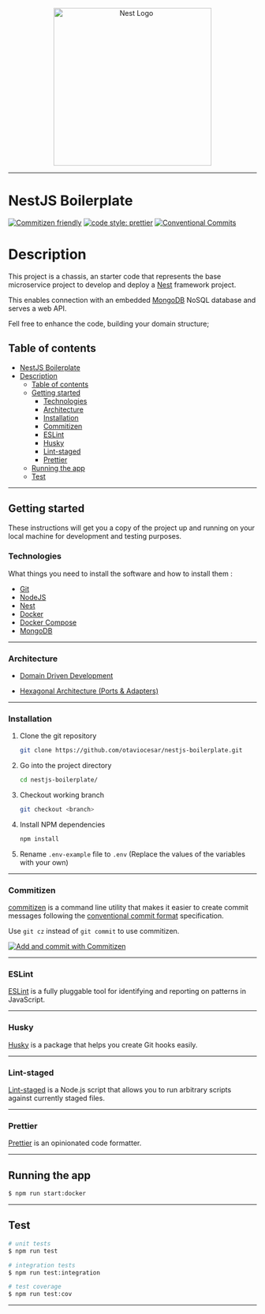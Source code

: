 <p align="center">
<p align="center">
  <a href="http://nestjs.com/" target="blank"><img src="https://nestjs.com/img/logo_text.svg" width="320" alt="Nest Logo" /></a>
</p>
</p>

---

# NestJS Boilerplate

[![Commitizen friendly](https://img.shields.io/badge/commitizen-friendly-brightgreen.svg)](http://commitizen.github.io/cz-cli/)
[![code style: prettier](https://img.shields.io/badge/code_style-prettier-ff69b4.svg)](https://github.com/prettier/prettier)
[![Conventional Commits](https://img.shields.io/badge/Conventional%20Commits-1.0.0-yellow.svg)](https://conventionalcommits.org)

# Description

This project is a chassis, an starter code that represents the base microservice project to develop and deploy a 
[Nest](https://github.com/nestjs/nest) framework project.

This enables connection with an embedded [MongoDB](https://www.mongodb.com/) NoSQL database and serves a web API.

Fell free to enhance the code, building your domain structure;



## Table of contents

- [NestJS Boilerplate](#nestjs-boilerplate)
- [Description](#description)
  - [Table of contents](#table-of-contents)
  - [Getting started](#getting-started)
    - [Technologies](#technologies)
    - [Architecture](#architecture)
    - [Installation](#installation)
    - [Commitizen](#commitizen)
    - [ESLint](#eslint)
    - [Husky](#husky)
    - [Lint-staged](#lint-staged)
    - [Prettier](#prettier)
  - [Running the app](#running-the-app)
  - [Test](#test)

---

## Getting started

These instructions will get you a copy of the project up and running on your local machine for development and testing purposes.

### Technologies

What things you need to install the software and how to install them :

- [Git](https://git-scm.com/)
- [NodeJS](https://nodejs.org/en/) 
- [Nest](https://github.com/nestjs/nest) 
- [Docker](https://www.docker.com/) 
- [Docker Compose](https://docs.docker.com/compose/) 
- [MongoDB](https://www.mongodb.com/)

---

### Architecture

- [Domain Driven Development](https://martinfowler.com/tags/domain%20driven%20design.html) 

- [Hexagonal Architecture (Ports & Adapters)](https://br.sensedia.com/post/use-of-the-hexagonal-architecture-pattern) 

---


### Installation

1. Clone the git repository

   ```bash
   git clone https://github.com/otaviocesar/nestjs-boilerplate.git
   ```

2. Go into the project directory

   ```bash
   cd nestjs-boilerplate/
   ```

3. Checkout working branch

   ```bash
   git checkout <branch>
   ```

4. Install NPM dependencies

   ```bash
   npm install
   ```

5. Rename ```.env-example``` file to  ```.env```  (Replace the values of the variables with your own)

---

### Commitizen

[commitizen](https://github.com/commitizen/cz-cli) is a command line utility that makes it easier to create commit messages following the [conventional commit format](https://conventionalcommits.org) specification.

Use `git cz` instead of `git commit` to use commitizen.

[![Add and commit with Commitizen](https://github.com/commitizen/cz-cli/raw/master/meta/screenshots/add-commit.png)](https://github.com/commitizen/cz-cli/raw/master/meta/screenshots/add-commit.png)


---

### ESLint

[ESLint](https://eslint.org/) is a fully pluggable tool for identifying and reporting on patterns in JavaScript.

---

### Husky

[Husky](https://github.com/typicode/husky) is a package that helps you create Git hooks easily.

---

### Lint-staged

[Lint-staged](https://github.com/okonet/lint-staged) is a Node.js script that allows you to run arbitrary scripts against currently staged files.

---

### Prettier

[Prettier](https://prettier.io/) is an opinionated code formatter.

---

## Running the app

```bash
$ npm run start:docker
```

---

## Test

```bash
# unit tests
$ npm run test

# integration tests
$ npm run test:integration

# test coverage
$ npm run test:cov
```

--- 